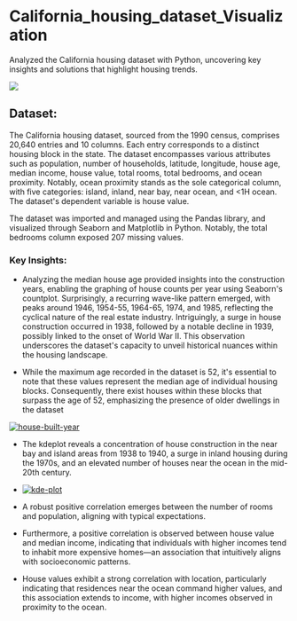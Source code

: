 # California_housing_dataset_Visualization

Analyzed the California housing dataset with Python, uncovering key insights and solutions that highlight housing trends.

<img src="https://tse2.mm.bing.net/th?id=OIP.HhQ3elOu2Jy0RfpFSRl3dAHaE6&pid=Api&P=0&h=180">

## Dataset:
  The California housing dataset, sourced from the 1990 census, comprises 20,640 entries and 10 columns. Each entry corresponds to a distinct housing block in the state. The dataset encompasses various attributes such as population, number of households, latitude, longitude, house age, median income, house value, total rooms, total bedrooms, and ocean proximity. Notably, ocean proximity stands as the sole categorical column, with five categories: island, inland, near bay, near ocean, and <1H ocean. The dataset's dependent variable is house value.

  The dataset was imported and managed using the Pandas library, and visualized through Seaborn and Matplotlib in Python. Notably, the total bedrooms column exposed 207 missing values.

### Key Insights:
  - Analyzing the median house age provided insights into the construction years, enabling the graphing of house counts per year using Seaborn's countplot. Surprisingly, a recurring wave-like pattern emerged, with peaks around 1946, 1954-55, 1964-65, 1974, and 1985, reflecting the cyclical nature of the real estate industry. Intriguingly, a surge in house construction occurred in 1938, followed by a notable decline in 1939, possibly linked to the onset of World War II. This observation underscores the dataset's capacity to unveil historical nuances within the housing landscape.

  - While the maximum age recorded in the dataset is 52, it's essential to note that these values represent the median age of individual housing blocks. Consequently, there exist houses within these blocks that surpass the age of 52, emphasizing the presence of older dwellings in the dataset

<a href="https://ibb.co/TKyzbvB"><img src="https://i.ibb.co/WDCSPxW/house-built-year.png" alt="house-built-year" border="0"></a>
- The kdeplot reveals a concentration of house construction in the near bay and island areas from 1938 to 1940, a surge in inland housing during the 1970s, and an elevated number of houses near the ocean in the mid-20th century.
- 
  <a href="https://ibb.co/SVDw7Pv"><img src="https://i.ibb.co/2c03YyK/kde-plot.png" alt="kde-plot" border="0"></a>
  
- A robust positive correlation emerges between the number of rooms and population, aligning with typical expectations.

- Furthermore, a positive correlation is observed between house value and median income, indicating that individuals with higher incomes tend to inhabit more expensive homes—an association that intuitively aligns with socioeconomic patterns.
  
- House values exhibit a strong correlation with location, particularly indicating that residences near the ocean command higher values, and this association extends to income, with higher incomes observed in proximity to the ocean.






